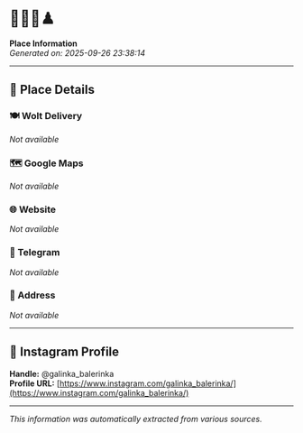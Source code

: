 # 🍄🎈🧸♟

**Place Information**  
*Generated on: 2025-09-26 23:38:14*

---

## 📍 Place Details

### 🍽️ Wolt Delivery
*Not available*

### 🗺️ Google Maps
*Not available*

### 🌐 Website
*Not available*

### 📱 Telegram
*Not available*

### 📍 Address
*Not available*

---

## 🔗 Instagram Profile

**Handle:** @galinka_balerinka  
**Profile URL:** [https://www.instagram.com/galinka_balerinka/](https://www.instagram.com/galinka_balerinka/)

---

*This information was automatically extracted from various sources.*
